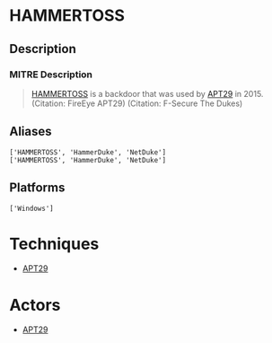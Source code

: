 
# HAMMERTOSS

## Description

### MITRE Description

> [HAMMERTOSS](https://attack.mitre.org/software/S0037) is a backdoor that was used by [APT29](https://attack.mitre.org/groups/G0016) in 2015. (Citation: FireEye APT29) (Citation: F-Secure The Dukes)

## Aliases

```
['HAMMERTOSS', 'HammerDuke', 'NetDuke']
['HAMMERTOSS', 'HammerDuke', 'NetDuke']
```

## Platforms

```
['Windows']
```

# Techniques


* [APT29](../techniques/APT29.md)


# Actors


* [APT29](../actors/APT29.md)


